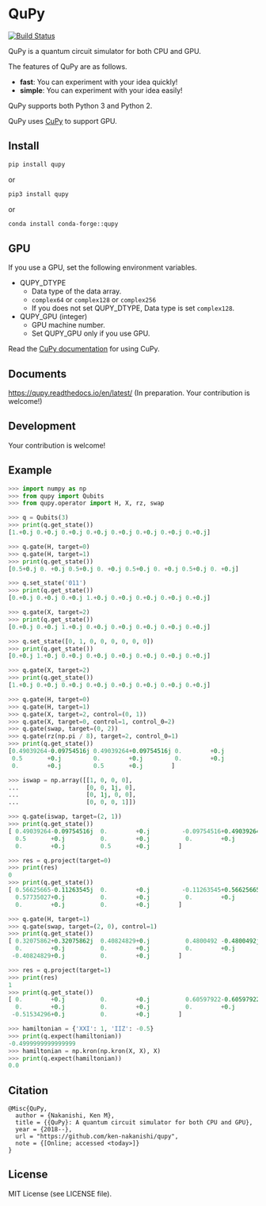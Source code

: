 # QuPy

[![Build Status](https://travis-ci.org/ken-nakanishi/qupy.svg?branch=master)](https://travis-ci.org/ken-nakanishi/qupy)

QuPy is a quantum circuit simulator for both CPU and GPU.

The features of QuPy are as follows.
- **fast**: You can experiment with your idea quickly!
- **simple**: You can experiment with your idea easily!

QuPy supports both Python 3 and Python 2.

QuPy uses [CuPy](https://cupy.chainer.org/) to support GPU.

## Install

```bash
pip install qupy
```
or
```bash
pip3 install qupy
```
or
```bash
conda install conda-forge::qupy
```

## GPU
If you use a GPU, set the following environment variables.

- QUPY_DTYPE
    - Data type of the data array.
    - `complex64` or `complex128` or `complex256`
    - If you does not set QUPY_DTYPE, Data type is set `complex128`.
- QUPY_GPU (integer)
    - GPU machine number.
    - Set QUPY_GPU only if you use GPU.

Read the [CuPy documentation](https://docs-cupy.chainer.org/en/stable/) for using CuPy.

## Documents
https://qupy.readthedocs.io/en/latest/ (In preparation. Your contribution is welcome!)

## Development
Your contribution is welcome!

## Example

```python
>>> import numpy as np
>>> from qupy import Qubits
>>> from qupy.operator import H, X, rz, swap

>>> q = Qubits(3)
>>> print(q.get_state())
[1.+0.j 0.+0.j 0.+0.j 0.+0.j 0.+0.j 0.+0.j 0.+0.j 0.+0.j]

>>> q.gate(H, target=0)
>>> q.gate(H, target=1)
>>> print(q.get_state())
[0.5+0.j 0. +0.j 0.5+0.j 0. +0.j 0.5+0.j 0. +0.j 0.5+0.j 0. +0.j]

>>> q.set_state('011')
>>> print(q.get_state())
[0.+0.j 0.+0.j 0.+0.j 1.+0.j 0.+0.j 0.+0.j 0.+0.j 0.+0.j]

>>> q.gate(X, target=2)
>>> print(q.get_state())
[0.+0.j 0.+0.j 1.+0.j 0.+0.j 0.+0.j 0.+0.j 0.+0.j 0.+0.j]

>>> q.set_state([0, 1, 0, 0, 0, 0, 0, 0])
>>> print(q.get_state())
[0.+0.j 1.+0.j 0.+0.j 0.+0.j 0.+0.j 0.+0.j 0.+0.j 0.+0.j]

>>> q.gate(X, target=2)
>>> print(q.get_state())
[1.+0.j 0.+0.j 0.+0.j 0.+0.j 0.+0.j 0.+0.j 0.+0.j 0.+0.j]

>>> q.gate(H, target=0)
>>> q.gate(H, target=1)
>>> q.gate(X, target=2, control=(0, 1))
>>> q.gate(X, target=0, control=1, control_0=2)
>>> q.gate(swap, target=(0, 2))
>>> q.gate(rz(np.pi / 8), target=2, control_0=1)
>>> print(q.get_state())
[0.49039264-0.09754516j 0.49039264+0.09754516j 0.        +0.j
 0.5       +0.j         0.        +0.j         0.        +0.j
 0.        +0.j         0.5       +0.j        ]

>>> iswap = np.array([[1, 0, 0, 0],
...                   [0, 0, 1j, 0],
...                   [0, 1j, 0, 0],
...                   [0, 0, 0, 1]])

>>> q.gate(iswap, target=(2, 1))
>>> print(q.get_state())
[ 0.49039264-0.09754516j  0.        +0.j         -0.09754516+0.49039264j
  0.5       +0.j          0.        +0.j          0.        +0.j
  0.        +0.j          0.5       +0.j        ]

>>> res = q.project(target=0)
>>> print(res)
0
>>> print(q.get_state())
[ 0.56625665-0.11263545j  0.        +0.j         -0.11263545+0.56625665j
  0.57735027+0.j          0.        +0.j          0.        +0.j
  0.        +0.j          0.        +0.j        ]

>>> q.gate(H, target=1)
>>> q.gate(swap, target=(2, 0), control=1)
>>> print(q.get_state())
[ 0.32075862+0.32075862j  0.40824829+0.j          0.4800492 -0.4800492j
  0.        +0.j          0.        +0.j          0.        +0.j
 -0.40824829+0.j          0.        +0.j        ]

>>> res = q.project(target=1)
>>> print(res)
1
>>> print(q.get_state())
[ 0.        +0.j          0.        +0.j          0.60597922-0.60597922j
  0.        +0.j          0.        +0.j          0.        +0.j
 -0.51534296+0.j          0.        +0.j        ]

>>> hamiltonian = {'XXI': 1, 'IIZ': -0.5}
>>> print(q.expect(hamiltonian))
-0.4999999999999999
>>> hamiltonian = np.kron(np.kron(X, X), X)
>>> print(q.expect(hamiltonian))
0.0
```

## Citation
```
@Misc{QuPy,
  author = {Nakanishi, Ken M},
  title = {{QuPy}: A quantum circuit simulator for both CPU and GPU},
  year = {2018--},
  url = "https://github.com/ken-nakanishi/qupy",
  note = {[Online; accessed <today>]}
}
```

## License
MIT License (see LICENSE file).
